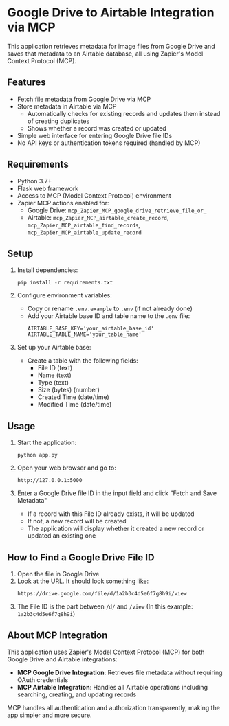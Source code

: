 # Google Drive to Airtable Integration via MCP

This application retrieves metadata for image files from Google Drive and saves that metadata to an Airtable database, all using Zapier's Model Context Protocol (MCP).

## Features

- Fetch file metadata from Google Drive via MCP
- Store metadata in Airtable via MCP
  - Automatically checks for existing records and updates them instead of creating duplicates
  - Shows whether a record was created or updated
- Simple web interface for entering Google Drive file IDs
- No API keys or authentication tokens required (handled by MCP)

## Requirements

- Python 3.7+
- Flask web framework
- Access to MCP (Model Context Protocol) environment
- Zapier MCP actions enabled for:
  - Google Drive: `mcp_Zapier_MCP_google_drive_retrieve_file_or_`
  - Airtable: `mcp_Zapier_MCP_airtable_create_record`, `mcp_Zapier_MCP_airtable_find_records`, `mcp_Zapier_MCP_airtable_update_record`

## Setup

1. Install dependencies:
   ```
   pip install -r requirements.txt
   ```

2. Configure environment variables:
   - Copy or rename `.env.example` to `.env` (if not already done)
   - Add your Airtable base ID and table name to the `.env` file:
     ```
     AIRTABLE_BASE_KEY='your_airtable_base_id'
     AIRTABLE_TABLE_NAME='your_table_name'
     ```

3. Set up your Airtable base:
   - Create a table with the following fields:
     - File ID (text)
     - Name (text)
     - Type (text)
     - Size (bytes) (number)
     - Created Time (date/time)
     - Modified Time (date/time)

## Usage

1. Start the application:
   ```
   python app.py
   ```

2. Open your web browser and go to:
   ```
   http://127.0.0.1:5000
   ```

3. Enter a Google Drive file ID in the input field and click "Fetch and Save Metadata"
   - If a record with this File ID already exists, it will be updated
   - If not, a new record will be created
   - The application will display whether it created a new record or updated an existing one

## How to Find a Google Drive File ID

1. Open the file in Google Drive
2. Look at the URL. It should look something like:
   ```
   https://drive.google.com/file/d/1a2b3c4d5e6f7g8h9i/view
   ```
3. The File ID is the part between `/d/` and `/view`
   (In this example: `1a2b3c4d5e6f7g8h9i`)

## About MCP Integration

This application uses Zapier's Model Context Protocol (MCP) for both Google Drive and Airtable integrations:

- **MCP Google Drive Integration**: Retrieves file metadata without requiring OAuth credentials
- **MCP Airtable Integration**: Handles all Airtable operations including searching, creating, and updating records

MCP handles all authentication and authorization transparently, making the app simpler and more secure. 